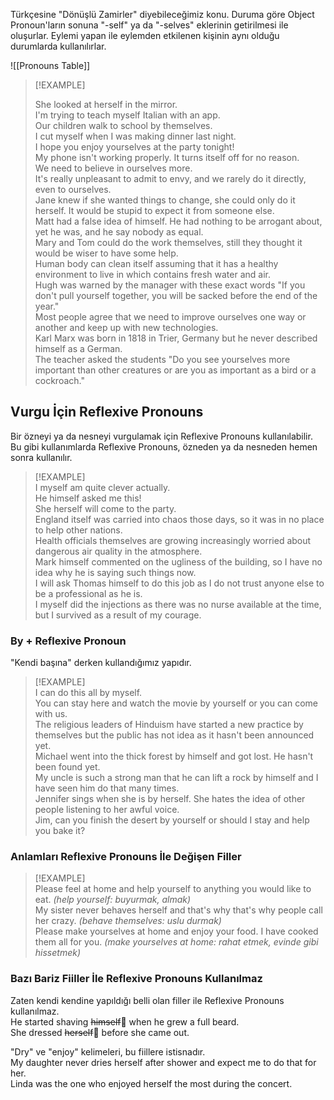 Türkçesine "Dönüşlü Zamirler" diyebileceğimiz konu. Duruma göre Object Pronoun'ların sonuna "-self" ya da "-selves" eklerinin getirilmesi ile oluşurlar. Eylemi yapan ile eylemden etkilenen kişinin aynı olduğu durumlarda kullanılırlar.  

![[Pronouns Table]]  

> [!EXAMPLE]  
>  
> She looked at herself in the mirror.  
> I'm trying to teach myself Italian with an app.  
> Our children walk to school by themselves.  
> I cut myself when I was making dinner last night.  
> I hope you enjoy yourselves at the party tonight!  
> My phone isn't working properly. It turns itself off for no reason.  
> We need to believe in ourselves more.  
> It's really unpleasant to admit to envy, and we rarely do it directly, even to ourselves.  
> Jane knew if she wanted things to change, she could only do it herself. It would be stupid to expect it from someone else.  
> Matt had a false idea of himself. He had nothing to be arrogant about, yet he was, and he say nobody as equal.  
> Mary and Tom could do the work themselves, still they thought it would be wiser to have some help.  
> Human body can clean itself assuming that it has a healthy environment to live in which contains fresh water and air.  
> Hugh was warned by the manager with these exact words "If you don't pull yourself together, you will be sacked before the end of the year."  
> Most people agree that we need to improve ourselves one way or another and keep up with new technologies.  
> Karl Marx was born in 1818 in Trier, Germany but he never described himself as a German.  
> The teacher asked the students "Do you see yourselves more important than other creatures or are you as important as a bird or a cockroach."  

## Vurgu İçin Reflexive Pronouns  
Bir özneyi ya da nesneyi vurgulamak için Reflexive Pronouns kullanılabilir. Bu gibi kullanımlarda Reflexive Pronouns, özneden ya da nesneden hemen sonra kullanılır.  

> [!EXAMPLE]  
> I myself am quite clever actually.  
> He himself asked me this!  
> She herself will come to the party.  
> England itself was carried into chaos those days, so it was in no place to help other nations.  
> Health officials themselves are growing increasingly worried about dangerous air quality in the atmosphere.  
> Mark himself commented on the ugliness of the building, so I have no idea why he is saying such things now.  
> I will ask Thomas himself to do this job as I do not trust anyone else to be a professional as he is.  
> I myself did the injections as there was no nurse available at the time, but I survived as a result of my courage.  

### By + Reflexive Pronoun  
"Kendi başına" derken kullandığımız yapıdır.  

> [!EXAMPLE]  
> I can do this all by myself.  
> You can stay here and watch the movie by yourself or you can come with us.  
> The religious leaders of Hinduism have started a new practice by themselves but the public has not idea as it hasn't been announced yet.  
> Michael went into the thick forest by himself and got lost. He hasn't been found yet.  
> My uncle is such a strong man that he can lift a rock by himself and I have seen him do that many times.  
> Jennifer sings when she is by herself. She hates the idea of other people listening to her awful voice.  
> Jim, can you finish the desert by yourself or should I stay and help you bake it?  

### Anlamları Reflexive Pronouns İle Değişen Filler  

> [!EXAMPLE]  
> Please feel at home and help yourself to anything you would like to eat. *(help yourself: buyurmak, almak)*  
> My sister never behaves herself and that's why that's why people call her crazy. *(behave themselves: uslu durmak)*  
> Please make yourselves at home and enjoy your food. I have cooked them all for you. *(make yourselves at home: rahat etmek, evinde gibi hissetmek)*  

### Bazı Bariz Fiiller İle Reflexive Pronouns Kullanılmaz  
Zaten kendi kendine yapıldığı belli olan filler ile Reflexive Pronouns kullanılmaz.  
He started shaving ~~himself~~🚫 when he grew a full beard.  
She dressed ~~herself~~🚫 before she came out.  

"Dry" ve "enjoy" kelimeleri, bu fiillere istisnadır.  
My daughter never dries herself after shower and expect me to do that for her.  
Linda was the one who enjoyed herself the most during the concert.  